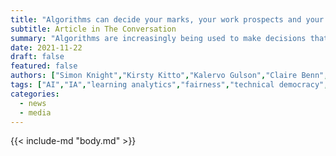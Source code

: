 ```yaml
---
title: "Algorithms can decide your marks, your work prospects and your financial security. How do you know they’re fair?"
subtitle: Article in The Conversation
summary: "Algorithms are increasingly being used to make decisions that have a lasting impact on our current and future lives. There is a growing public awareness that algorithms, especially those used in forms of artificial intelligence, need to be understood as raising issues of fairness. But while everyone may have a vernacular understanding of what is fair or unfair, when algorithms are used numerous trade-offs are involved."
date: 2021-11-22
draft: false
featured: false
authors: ["Simon Knight","Kirsty Kitto","Kalervo Gulson","Claire Benn","Teresa Swist","Gradient Institute"]
tags: ["AI","IA","learning analytics","fairness","technical democracy","algorithm game","sociomaterial"]
categories:
  - news
  - media
---
```


{{< include-md "body.md" >}}

